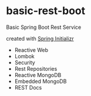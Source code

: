 # basic-rest-boot
Basic Spring Boot Rest Service

created with [Spring Initializr](https://start.spring.io/)

* Reactive Web
* Lombok
* Security
* Rest Repositories
* Reactive MongoDB
* Embedded MongoDB
* REST Docs
